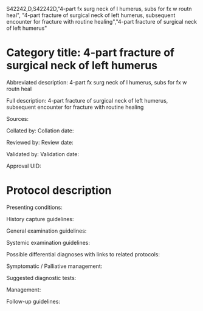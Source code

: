 S42242,D,S42242D,"4-part fx surg neck of l humerus, subs for fx w routn heal", "4-part fracture of surgical neck of left humerus, subsequent encounter for fracture with routine healing","4-part fracture of surgical neck of left humerus"
# Category title: 4-part fracture of surgical neck of left humerus

Abbreviated description: 4-part fx surg neck of l humerus, subs for fx w routn heal

Full description: 4-part fracture of surgical neck of left humerus, subsequent encounter for fracture with routine healing

Sources:

Collated by:
Collation date:

Reviewed by:
Review date:

Validated by:
Validation date:

Approval UID:

# Protocol description

Presenting conditions:

History capture guidelines:

General examination guidelines:

Systemic examination guidelines:

Possible differential diagnoses with links to related protocols:

Symptomatic / Palliative management:

Suggested diagnostic tests:

Management:

Follow-up guidelines:
